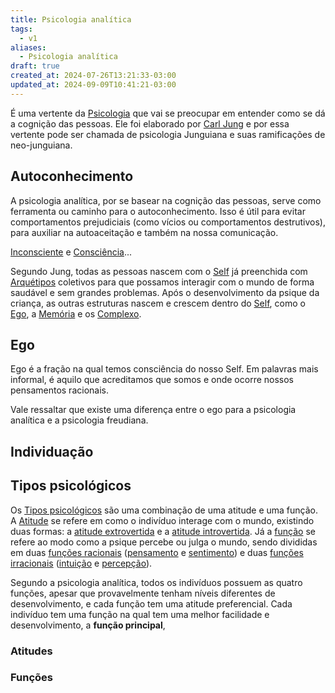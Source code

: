 ```yaml
---
title: Psicologia analítica
tags:
  - v1
aliases:
  - Psicologia analítica
draft: true
created_at: 2024-07-26T13:21:33-03:00
updated_at: 2024-09-09T10:41:21-03:00
---
```


É uma vertente da [Psicologia](08/Psicologia.md) que vai se preocupar em entender como se dá a cognição das pessoas. Ele foi elaborado por [Carl Jung](../../../../ideias/2024/07/07/Carl_Jung.md) e por essa vertente pode ser chamada de psicologia Junguiana e suas ramificações de neo-junguiana.

## Autoconhecimento

A psicologia analítica, por se basear na cognição das pessoas, serve como ferramenta ou caminho para o autoconhecimento. Isso é útil para evitar comportamentos prejudiciais (como vícios ou comportamentos destrutivos), para auxiliar na autoaceitação e também na nossa comunicação. 

[Inconsciente](../../../../ideias/2024/07/12/Psicologia_Inconsciente.md) e [Consciência](../../../../ideias/2024/07/12/Psicologia_Consciencia.md)...

Segundo Jung, todas as pessoas nascem com o [Self](../../../../sementes/2024/07/05/Self.md) já preenchida com [Arquétipos](../../../../sementes/2024/06/30/Psicologia_Arquetipos.md) coletivos para que possamos interagir com o mundo de forma saudável e sem grandes problemas. Após o desenvolvimento da psique da criança, as outras estruturas nascem e crescem dentro do [Self](../../../../sementes/2024/07/05/Self.md), como o [Ego](../../../../ideias/2024/07/12/Psicologia_Ego.md), a [Memória](../../../../ideias/2024/07/08/Memoria.md) e os [Complexo](../../../../rascunhos/2024/06/08/Complexo.md).

## Ego  
Ego é a fração na qual temos consciência do nosso Self. Em palavras mais informal, é aquilo que acreditamos que somos e onde ocorre nossos pensamentos racionais.

Vale ressaltar que existe uma diferença entre o ego para a psicologia analítica e a psicologia freudiana.

## Individuação

## Tipos psicológicos  
Os [Tipos psicológicos](../../../../ideias/2024/07/10/Psicologia_Tipos_psicologicos.md) são uma combinação de uma atitude e uma função. A [Atitude](../../../../ideias/2024/07/12/Psicologia_Atitude.md) se refere em como o indivíduo interage com o mundo, existindo duas formas: a [atitude extrovertida](../../../../ideias/2024/07/12/Psicologia_atitude_extrovertida.md) e a [atitude introvertida](../../../../ideias/2024/07/12/Psicologia_atitude_introvertida.md). Já a [função](../../../../ideias/2024/07/12/Psicologia_analitica_funcao.md) se refere ao modo como a psique percebe ou julga o mundo, sendo divididas em duas [funções racionais](../../../../ideias/2024/07/12/Psicologia_analitica_funcoes_racionais.md) ([pensamento](../../../../ideias/2024/07/12/Psicologia_analitica_pensamento.md) e [sentimento](../../../../ideias/2024/07/12/Psicologia_analitica_sentimento.md)) e duas [funções irracionais](../../../../ideias/2024/07/12/Psicologia_analitica_funcoes_irracionais.md) ([intuição](../../../../ideias/2024/07/12/Psicologia_analitica_intuicao.md) e [percepção](../../../../ideias/2024/07/12/Psicologia_analitica_percepcao.md)).

Segundo a psicologia analítica, todos os indivíduos possuem as quatro funções, apesar que provavelmente tenham níveis diferentes de desenvolvimento, e cada função tem uma atitude preferencial. Cada indivíduo tem uma função na qual tem uma melhor facilidade e desenvolvimento, a **função principal**,

### Atitudes

### Funções